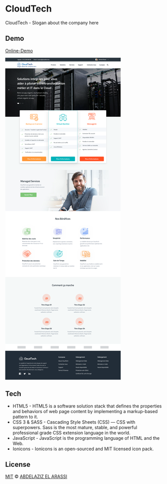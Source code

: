 # CloudTech

CloudTech - Slogan about the company here

## Demo

[Online-Demo]

![](screenshot.png)

## Tech

- HTML5 - HTML5 is a software solution stack that defines the properties and behaviors of web page content by implementing a markup-based pattern to it.
- CSS 3 & SASS - Cascading Style Sheets (CSS) — CSS with superpowers. Sass is the most mature, stable, and powerful professional grade CSS extension language in the world.
- JavaScript - JavaScript is the programming language of HTML and the Web.
- Ionicons - Ionicons is an open-sourced and MIT licensed icon pack.

## License

[MIT](https://choosealicense.com/licenses/mit/) © [ABDELAZIZ EL ARASSI](https://www.linkedin.com/in/aelarassi/)

[online-demo]: https://myapplication10-37367.web.app/
